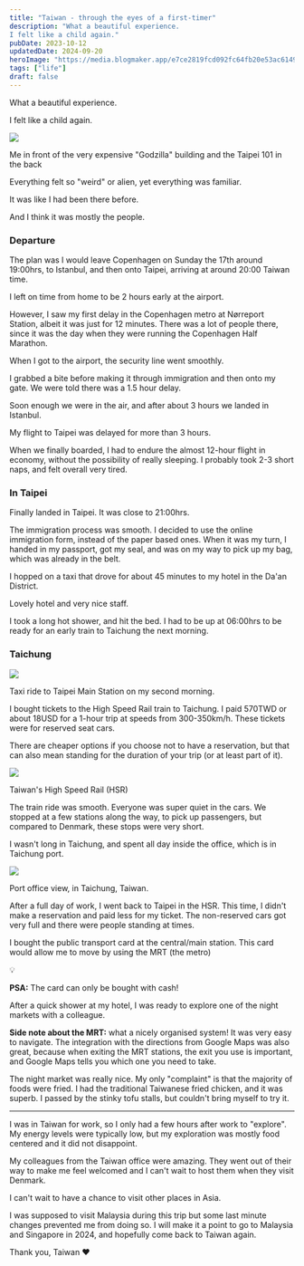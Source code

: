 ```yaml
---
title: "Taiwan - through the eyes of a first-timer"
description: "What a beautiful experience.
I felt like a child again."
pubDate: 2023-10-12
updatedDate: 2024-09-20
heroImage: "https://media.blogmaker.app/e7ce2819fcd092fc64fb20e53ac6149466ea2b2a.jpeg"
tags: ["life"]
draft: false
---
```


What a beautiful experience.

I felt like a child again.

![](https://editor.blogstatic.io/web/assets/uploads/IMG_1338-2-1.jpeg)

Me in front of the very expensive "Godzilla" building and the Taipei 101 in the back

Everything felt so "weird" or alien, yet everything was familiar.

It was like I had been there before.

And I think it was mostly the people.

### Departure

The plan was I would leave Copenhagen on Sunday the 17th around 19:00hrs, to Istanbul, and then onto Taipei, arriving at around 20:00 Taiwan time.

I left on time from home to be 2 hours early at the airport.

However, I saw my first delay in the Copenhagen metro at Nørreport Station, albeit it was just for 12 minutes. There was a lot of people there, since it was the day when they were running the Copenhagen Half Marathon.

When I got to the airport, the security line went smoothly.

I grabbed a bite before making it through immigration and then onto my gate. We were told there was a 1.5 hour delay.

Soon enough we were in the air, and after about 3 hours we landed in Istanbul.

My flight to Taipei was delayed for more than 3 hours.

When we finally boarded, I had to endure the almost 12-hour flight in economy, without the possibility of really sleeping. I probably took 2-3 short naps, and felt overall very tired.

### In Taipei

Finally landed in Taipei. It was close to 21:00hrs.

The immigration process was smooth. I decided to use the online immigration form, instead of the paper based ones. When it was my turn, I handed in my passport, got my seal, and was on my way to pick up my bag, which was already in the belt.

I hopped on a taxi that drove for about 45 minutes to my hotel in the Da'an District.

Lovely hotel and very nice staff.

I took a long hot shower, and hit the bed. I had to be up at 06:00hrs to be ready for an early train to Taichung the next morning.

### Taichung

![](https://editor.blogstatic.io/web/assets/uploads/IMG_1303-2-1.jpeg)

Taxi ride to Taipei Main Station on my second morning.

I bought tickets to the High Speed Rail train to Taichung. I paid 570TWD or about 18USD for a 1-hour trip at speeds from 300-350km/h. These tickets were for reserved seat cars.

There are cheaper options if you choose not to have a reservation, but that can also mean standing for the duration of your trip (or at least part of it).

![](https://editor.blogstatic.io/web/assets/uploads/IMG_1306.jpeg)

Taiwan's High Speed Rail (HSR)

The train ride was smooth. Everyone was super quiet in the cars. We stopped at a few stations along the way, to pick up passengers, but compared to Denmark, these stops were very short.

I wasn't long in Taichung, and spent all day inside the office, which is in Taichung port.

![](https://editor.blogstatic.io/web/assets/uploads/IMG_1308.jpeg)

Port office view, in Taichung, Taiwan.

After a full day of work, I went back to Taipei in the HSR. This time, I didn't make a reservation and paid less for my ticket. The non-reserved cars got very full and there were people standing at times.

I bought the public transport card at the central/main station. This card would allow me to move by using the MRT (the metro)

💡

****PSA:**** The card can only be bought with cash!

After a quick shower at my hotel, I was ready to explore one of the night markets with a colleague.

**Side note about the MRT:** what a nicely organised system! It was very easy to navigate. The integration with the directions from Google Maps was also great, because when exiting the MRT stations, the exit you use is important, and Google Maps tells you which one you need to take.

The night market was really nice. My only "complaint" is that the majority of foods were fried. I had the traditional Taiwanese fried chicken, and it was superb. I passed by the stinky tofu stalls, but couldn't bring myself to try it.

* * *

I was in Taiwan for work, so I only had a few hours after work to "explore". My energy levels were typically low, but my exploration was mostly food centered and it did not disappoint.

My colleagues from the Taiwan office were amazing. They went out of their way to make me feel welcomed and I can't wait to host them when they visit Denmark.

I can't wait to have a chance to visit other places in Asia.

I was supposed to visit Malaysia during this trip but some last minute changes prevented me from doing so. I will make it a point to go to Malaysia and Singapore in 2024, and hopefully come back to Taiwan again.

Thank you, Taiwan ♥️